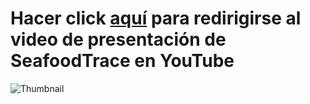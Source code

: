 # Hacer click [aquí](https://youtu.be/RzHB_ZnZA0s) para redirigirse al video de presentación de SeafoodTrace en YouTube

![Thumbnail](https://github.com/JosuehCA/OOP_Team2/assets/84544871/75686026-79e7-4a4d-9ea1-88b0ee497852)
